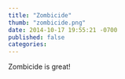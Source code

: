 ```yaml
---
title: "Zombicide"
thumb: "zombicide.png"
date: 2014-10-17 19:55:21 -0700
published: false
categories: 
---
```


Zombicide is great!

<!-- more -->



